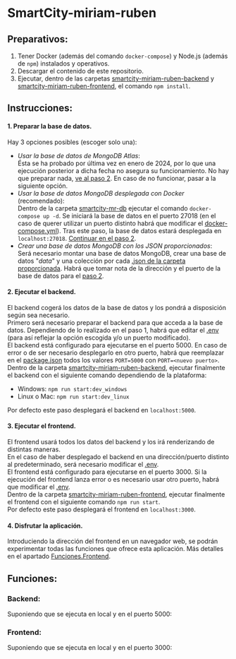 # SmartCity-miriam-ruben
<!--TODO: añadir descripcion-->

## Preparativos:
1. Tener Docker (además del comando `docker-compose`) y Node.js (además de `npm`) instalados y operativos.
2. Descargar el contenido de este repositorio.
3. Ejecutar, dentro de las carpetas [smartcity-miriam-ruben-backend](smartcity-miriam-ruben-backend/) y [smartcity-miriam-ruben-frontend](smartcity-miriam-ruben-frontend/), el comando `npm install`.

## Instrucciones:
#### 1. Preparar la base de datos.
Hay 3 opciones posibles (escoger solo una):
- *Usar la base de datos de MongoDB Atlas*:  
Ésta se ha probado por última vez en enero de 2024, por lo que una ejecución posterior a dicha fecha no asegura su funcionamiento. No hay que preparar nada, [ve al paso 2](#2-ejecutar-el-backend). En caso de no funcionar, pasar a la siguiente opción.
- *Usar la base de datos MongoDB desplegada con Docker* (recomendado):  
Dentro de la carpeta [smartcity-mr-db](smartcity-mr-db/) ejecutar el comando `docker-compose up -d`. Se iniciará la base de datos en el puerto 27018 (en el caso de querer utilizar un puerto distinto habrá que modificar el [docker-compose.yml](smartcity-mr-db/docker-compose.yml)). Tras este paso, la base de datos estará desplegada en `localhost:27018`. [Continuar en el paso 2](#2-ejecutar-el-backend).
- *Crear una base de datos MongoDB con los JSON proporcionados*:  
Será necesario montar una base de datos MongoDB, crear una base de datos "*data*" y una colección por cada [.json de la carpeta proporcionada](smartcity-mr-db/data). Habrá que tomar nota de la dirección y el puerto de la base de datos para el [paso 2](#2-ejecutar-el-backend).  

#### 2. Ejecutar el backend.
El backend cogerá los datos de la base de datos y los pondrá a disposición según sea necesario.  
Primero será necesario preparar el backend para que acceda a la base de datos. Dependiendo de lo realizado en el paso 1, habrá que editar el [.env](smartcity-miriam-ruben-backend/.env) (para así reflejar la opción escogida y/o un puerto modificado).  
El backend está configurado para ejecutarse en el puerto 5000. En caso de error o de ser necesario desplegarlo en otro puerto, habrá que reemplazar en el [package.json](smartcity-miriam-ruben-backend/package.json) todos los valores `PORT=5000` con `PORT=<nuevo puerto>`.  
Dentro de la carpeta [smartcity-miriam-ruben-backend](smartcity-miriam-ruben-backend/), ejecutar finalmente el backend con el siguiente comando dependiendo de la plataforma:
- Windows: `npm run start:dev_windows`
- Linux o Mac: `npm run start:dev_linux`

Por defecto este paso desplegará el backend en `localhost:5000`.

#### 3. Ejecutar el frontend.
El frontend usará todos los datos del backend y los irá renderizando de distintas maneras.  
En el caso de haber desplegado el backend en una dirección/puerto distinto al predeterminado, será necesario modificar el [.env](smartcity-miriam-ruben-frontend/.env).  
El frontend está configurado para ejecutarse en el puerto 3000. Si la ejecución del frontend lanza error o es necesario usar otro puerto, habrá que modificar el [.env](smartcity-miriam-ruben-frontend/.env).  
Dentro de la carpeta [smartcity-miriam-ruben-frontend](smartcity-miriam-ruben-frontend/), ejecutar finalmente el frontend con el siguiente comando `npm run start`.  
Por defecto este paso desplegará el frontend en `localhost:3000`.

#### 4. Disfrutar la aplicación.
Introduciendo la dirección del frontend en un navegador web, se podrán experimentar todas las funciones que ofrece esta aplicación. Más detalles en el apartado [Funciones.Frontend](#frontend).

## Funciones:
### Backend:
Suponiendo que se ejecuta en local y en el puerto 5000:  
<!--TODO: hablar de los GET y PUT disponibles-->


### Frontend:
Suponiendo que se ejecuta en local y en el puerto 3000:
<!--TODO: hablar de los enlaces disponibles-->
